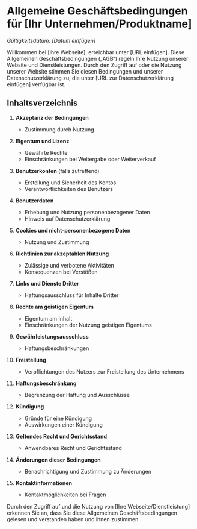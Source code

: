 # Allgemeine Geschäftsbedingungen für [Ihr Unternehmen/Produktname]

*Gültigkeitsdatum: [Datum einfügen]*

Willkommen bei [Ihre Webseite], erreichbar unter [URL einfügen]. Diese Allgemeinen Geschäftsbedingungen („AGB“) regeln Ihre Nutzung unserer Website und Dienstleistungen. Durch den Zugriff auf oder die Nutzung unserer Website stimmen Sie diesen Bedingungen und unserer Datenschutzerklärung zu, die unter [URL zur Datenschutzerklärung einfügen] verfügbar ist.

## Inhaltsverzeichnis

1. **Akzeptanz der Bedingungen**
    - Zustimmung durch Nutzung

2. **Eigentum und Lizenz**
    - Gewährte Rechte
    - Einschränkungen bei Weitergabe oder Weiterverkauf

3. **Benutzerkonten** (falls zutreffend)
    - Erstellung und Sicherheit des Kontos
    - Verantwortlichkeiten des Benutzers

4. **Benutzerdaten**
    - Erhebung und Nutzung personenbezogener Daten
    - Hinweis auf Datenschutzerklärung

5. **Cookies und nicht-personenbezogene Daten**
    - Nutzung und Zustimmung

6. **Richtlinien zur akzeptablen Nutzung**
    - Zulässige und verbotene Aktivitäten
    - Konsequenzen bei Verstößen

7. **Links und Dienste Dritter**
    - Haftungsausschluss für Inhalte Dritter

8. **Rechte am geistigen Eigentum**
    - Eigentum am Inhalt
    - Einschränkungen der Nutzung geistigen Eigentums

9. **Gewährleistungsausschluss**
    - Haftungsbeschränkungen

10. **Freistellung**
    - Verpflichtungen des Nutzers zur Freistellung des Unternehmens

11. **Haftungsbeschränkung**
    - Begrenzung der Haftung und Ausschlüsse

12. **Kündigung**
    - Gründe für eine Kündigung
    - Auswirkungen einer Kündigung

13. **Geltendes Recht und Gerichtsstand**
    - Anwendbares Recht und Gerichtsstand

14. **Änderungen dieser Bedingungen**
    - Benachrichtigung und Zustimmung zu Änderungen

15. **Kontaktinformationen**
    - Kontaktmöglichkeiten bei Fragen

Durch den Zugriff auf und die Nutzung von [Ihre Webseite/Dienstleistung] erkennen Sie an, dass Sie diese Allgemeinen Geschäftsbedingungen gelesen und verstanden haben und ihnen zustimmen.
